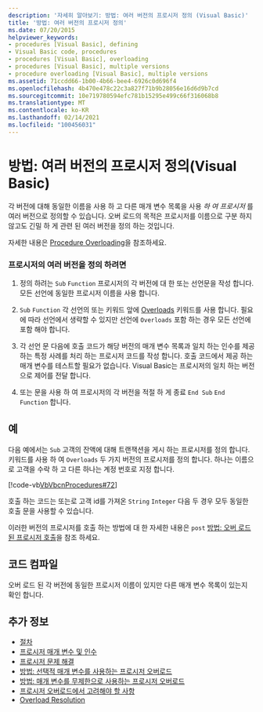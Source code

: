 ```yaml
---
description: '자세히 알아보기: 방법: 여러 버전의 프로시저 정의 (Visual Basic)'
title: '방법: 여러 버전의 프로시저 정의'
ms.date: 07/20/2015
helpviewer_keywords:
- procedures [Visual Basic], defining
- Visual Basic code, procedures
- procedures [Visual Basic], overloading
- procedures [Visual Basic], multiple versions
- procedure overloading [Visual Basic], multiple versions
ms.assetid: 71ccdd66-1b00-4b66-bee4-6926c0d696f4
ms.openlocfilehash: 4b470e478c22c3a827f71b9b28056e16d6d9b7cd
ms.sourcegitcommit: 10e719780594efc781b15295e499c66f316068b8
ms.translationtype: MT
ms.contentlocale: ko-KR
ms.lasthandoff: 02/14/2021
ms.locfileid: "100456031"
---
```

# <a name="how-to-define-multiple-versions-of-a-procedure-visual-basic"></a>방법: 여러 버전의 프로시저 정의(Visual Basic)

각 버전에 대해 동일한 이름을 사용 하 고 다른 매개 변수 목록을 사용 *하 여 프로시저* 를 여러 버전으로 정의할 수 있습니다. 오버 로드의 목적은 프로시저를 이름으로 구분 하지 않고도 긴밀 하 게 관련 된 여러 버전을 정의 하는 것입니다.  
  
 자세한 내용은 [Procedure Overloading](./procedure-overloading.md)을 참조하세요.  
  
### <a name="to-define-multiple-versions-of-a-procedure"></a>프로시저의 여러 버전을 정의 하려면  
  
1. 정의 하려는 `Sub` `Function` 프로시저의 각 버전에 대 한 또는 선언문을 작성 합니다. 모든 선언에 동일한 프로시저 이름을 사용 합니다.  
  
2. `Sub` `Function` 각 선언의 또는 키워드 앞에 [Overloads](../../../language-reference/modifiers/overloads.md) 키워드를 사용 합니다. 필요에 따라 선언에서 생략할 수 있지만 선언에 `Overloads` 포함 하는 경우 모든 선언에 포함 해야 합니다.  
  
3. 각 선언 문 다음에 호출 코드가 해당 버전의 매개 변수 목록과 일치 하는 인수를 제공 하는 특정 사례를 처리 하는 프로시저 코드를 작성 합니다. 호출 코드에서 제공 하는 매개 변수를 테스트할 필요가 없습니다. Visual Basic는 프로시저의 일치 하는 버전으로 제어를 전달 합니다.  
  
4. 또는 문을 사용 하 여 프로시저의 각 버전을 적절 하 게 종료 `End Sub` `End Function` 합니다.  
  
## <a name="example"></a>예  

 다음 예에서는 `Sub` 고객의 잔액에 대해 트랜잭션을 게시 하는 프로시저를 정의 합니다. 키워드를 사용 하 여 `Overloads` 두 가지 버전의 프로시저를 정의 합니다. 하나는 이름으로 고객을 수락 하 고 다른 하나는 계정 번호로 지정 합니다.  
  
 [!code-vb[VbVbcnProcedures#72](~/samples/snippets/visualbasic/VS_Snippets_VBCSharp/VbVbcnProcedures/VB/Class1.vb#72)]  
  
 호출 하는 코드는 또는로 고객 id를 가져온 `String` `Integer` 다음 두 경우 모두 동일한 호출 문을 사용할 수 있습니다.  
  
 이러한 버전의 프로시저를 호출 하는 방법에 대 한 자세한 내용은 `post` [방법: 오버 로드 된 프로시저 호출](./how-to-call-an-overloaded-procedure.md)을 참조 하세요.  
  
## <a name="compile-the-code"></a>코드 컴파일  

 오버 로드 된 각 버전에 동일한 프로시저 이름이 있지만 다른 매개 변수 목록이 있는지 확인 합니다.  
  
## <a name="see-also"></a>추가 정보

- [절차](./index.md)
- [프로시저 매개 변수 및 인수](./procedure-parameters-and-arguments.md)
- [프로시저 문제 해결](./troubleshooting-procedures.md)
- [방법: 선택적 매개 변수를 사용하는 프로시저 오버로드](./how-to-overload-a-procedure-that-takes-optional-parameters.md)
- [방법: 매개 변수를 무제한으로 사용하는 프로시저 오버로드](./how-to-overload-a-procedure-that-takes-an-indefinite-number-of-parameters.md)
- [프로시저 오버로드에서 고려해야 할 사항](./considerations-in-overloading-procedures.md)
- [Overload Resolution](./overload-resolution.md)

